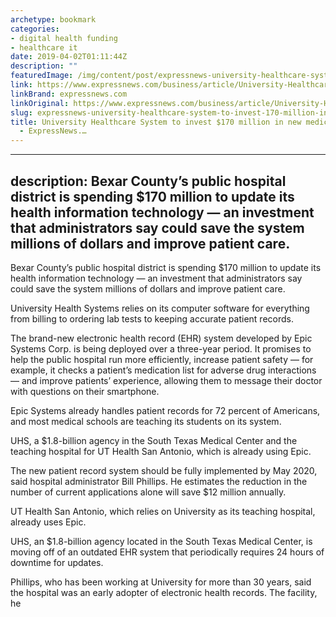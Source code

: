 ```yaml
---
archetype: bookmark
categories:
- digital health funding
- healthcare it
date: 2019-04-02T01:11:44Z
description: ""
featuredImage: /img/content/post/expressnews-university-healthcare-system-to-invest-170-million-in-new-medical-record-technology-expressnews.jpg
link: https://www.expressnews.com/business/article/University-Healthcare-System-to-invest-170-13729660.php
linkBrand: expressnews.com
linkOriginal: https://www.expressnews.com/business/article/University-Healthcare-System-to-invest-170-13729660.php
slug: expressnews-university-healthcare-system-to-invest-170-million-in-new-medical-record-technology-expressnews
title: University Healthcare System to invest $170 million in new medical record technology
  - ExpressNews.…
---
```

---
description: Bexar County’s public hospital district is spending $170 million to update its health information technology — an investment that administrators say could save the system millions of dollars and improve patient care.
---
Bexar County’s public hospital district is spending $170 million to update its health information technology — an investment that administrators say could save the system millions of dollars and improve patient care.

University Health Systems relies on its computer software for everything from billing to ordering lab tests to keeping accurate patient records.

The brand-new electronic health record (EHR) system developed by Epic Systems Corp. is being deployed over a three-year period. It promises to help the public hospital run more efficiently, increase patient safety — for example, it checks a patient’s medication list for adverse drug interactions — and improve patients’ experience, allowing them to message their doctor with questions on their smartphone.

Epic Systems already handles patient records for 72 percent of Americans, and most medical schools are teaching its students on its system.

UHS, a $1.8-billion agency in the South Texas Medical Center and the teaching hospital for UT Health San Antonio, which is already using Epic.

The new patient record system should be fully implemented by May 2020, said hospital administrator Bill Phillips. He estimates the reduction in the number of current applications alone will save $12 million annually.

UT Health San Antonio, which relies on University as its teaching hospital, already uses Epic.

UHS, an $1.8-billion agency located in the South Texas Medical Center, is moving off of an outdated EHR system that periodically requires 24 hours of downtime for updates.

Phillips, who has been working at University for more than 30 years, said the hospital was an early adopter of electronic health records. The facility, he